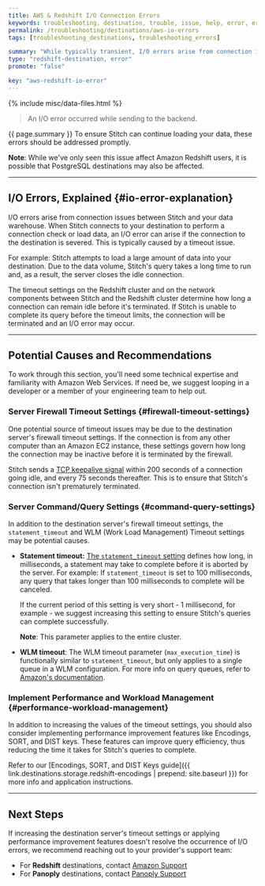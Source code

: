 ```yaml
---
title: AWS & Redshift I/O Connection Errors
keywords: troubleshooting, destination, trouble, issue, help, error, errors, redshift, panoply, io, i/o
permalink: /troubleshooting/destinations/aws-io-errors
tags: [troubleshooting_destinations, troubleshooting_errors]

summary: "While typically transient, I/O errors arise from connection issues between Stitch and your data warehouse. If persistent, these errors may be indicative of a larger issue."
type: "redshift-destination, error"
promote: "false"

key: "aws-redshift-io-error"
---
```

{% include misc/data-files.html %}

> An I/O error occurred while sending to the backend.

{{ page.summary }} To ensure Stitch can continue loading your data, these errors should be addressed promptly.

**Note**: While we've only seen this issue affect Amazon Redshift users, it is possible that PostgreSQL destinations may also be affected.

---

## I/O Errors, Explained {#io-error-explanation}

I/O errors arise from connection issues between Stitch and your data warehouse. When Stitch connects to your destination to perform a connection check or load data, an I/O error can arise if the connection to the destination is severed. This is typically caused by a timeout issue.

For example: Stitch attempts to load a large amount of data into your destination. Due to the data volume, Stitch's query takes a long time to run and, as a result, the server closes the idle connection.

The timeout settings on the Redshift cluster and on the network components between Stitch and the Redshift cluster determine how long a connection can remain idle before it's terminated. If Stitch is unable to complete its query before the timeout limits, the connection will be terminated and an I/O error may occur.

---

## Potential Causes and Recommendations

To work through this section, you'll need some technical expertise and familiarity with Amazon Web Services. If need be, we suggest looping in a developer or a member of your engineering team to help out.

### Server Firewall Timeout Settings {#firewall-timeout-settings}

One potential source of timeout issues may be due to the destination server's firewall timeout settings. If the connection is from any other computer than an Amazon EC2 instance, these settings govern how long the connection may be inactive before it is terminated by the firewall.

Stitch sends a [TCP keepalive signal](https://docs.aws.amazon.com/redshift/latest/mgmt/connecting-firewall-guidance.html) within 200 seconds of a connection going idle, and every 75 seconds thereafter. This is to ensure that Stitch's connection isn't prematurely terminated.

### Server Command/Query Settings {#command-query-settings}

In addition to the destination server's firewall timeout settings, the `statement_timeout` and WLM (Work Load Management) Timeout settings may be potential causes.

- **Statement timeout:** [The `statement_timeout` setting](https://docs.aws.amazon.com/redshift/latest/dg/r_statement_timeout.html) defines how long, in milliseconds, a statement may take to complete before it is aborted by the server. For example: If `statement_timeout` is set to 100 milliseconds, any query that takes longer than 100 milliseconds to complete will be canceled.

   If the current period of this setting is very short - 1 millisecond, for example - we suggest increasing this setting to ensure Stitch's queries can complete successfully.

   **Note**: This parameter applies to the entire cluster.

- **WLM timeout**: The WLM timeout parameter (`max_execution_time`) is functionally similar to `statement_timeout`, but only applies to a single queue in a WLM configuration. For more info on query queues, refer to [Amazon's documentation](https://docs.aws.amazon.com/redshift/latest/dg/cm-c-defining-query-queues.html).

### Implement Performance and Workload Management {#performance-workload-management}

In addition to increasing the values of the timeout settings, you should also consider implementing performance improvement features like Encodings, SORT, and DIST keys. These features can improve query efficiency, thus reducing the time it takes for Stitch's queries to complete.

Refer to our [Encodings, SORT, and DIST Keys guide]({{ link.destinations.storage.redshift-encodings | prepend: site.baseurl }}) for more info and application instructions.

---

## Next Steps

If increasing the destination server's timeout settings or applying performance improvement features doesn't resolve the occurrence of I/O errors, we recommend reaching out to your provider's support team:

- For **Redshift** destinations, contact [Amazon Support](https://aws.amazon.com/contact-us/)
- For **Panoply** destinations, contact [Panoply Support](https://panoply.io)